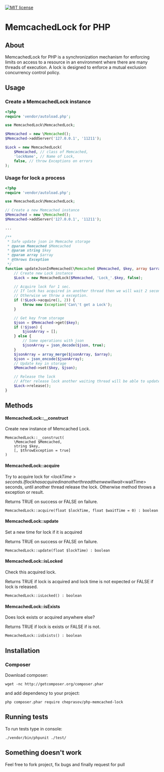 [![MIT license](http://img.shields.io/badge/license-MIT-brightgreen.svg)](http://opensource.org/licenses/MIT)

MemcachedLock for PHP
=========

## About
MemcachedLock for PHP is a synchronization mechanism for enforcing limits on access to a resource in an environment where there are many threads of execution. A lock is designed to enforce a mutual exclusion concurrency control policy.

## Usage

### Create a MemcachedLock instance

```php
<?php
require 'vendor/autoload.php';

use MemcachedLock\MemcachedLock;

$Memcached = new \Memcached();
$Memcached->addServer('127.0.0.1', '11211');

$Lock = new MemcachedLock(
    $Memcached, // class of Memcached,
    'lockName', // Name of Lock,
    false, // throw Exceptions on errors
);

```

### Usage for lock a process

```php
<?php
require 'vendor/autoload.php';

use MemcachedLock\MemcachedLock;

// Create a new Memcached instance
$Memcached = new \Memcached();
$Memcached->addServer('127.0.0.1', '11211');

...

/**
 * Safe update json in Memcache storage
 * @param Memcached $Memcached
 * @param string $key
 * @param array $array
 * @throws Exception
 */
function updateJsonInMemcached(\Memcached $Memcached, $key, array $array) {
    // Create new Lock instance
    $Lock = new MemcachedLock($Memcached, 'Lock_'.$key, false);

    // Acquire lock for 1 sec.
    // If lock has acquired in another thread then we will wait 2 second, until another thread release the lock.
    // Otherwise we throw a exception.
    if (!$Lock->acquire(1, 2)) {
        throw new Exception('Can\'t get a Lock');
    }

    // Get key from storage
    $json = $Memcached->get($key);
    if (!$json) {
        $jsonArray = [];
    } else {
        // Some operations with json
        $jsonArray = json_decode($json, true);
    }
    $jsonArray = array_merge($jsonArray, $array);
    $json = json_encode($jsonArray);
    // Update key in storage
    $Memcached->set($key, $json);

    // Release the lock
    // After release lock another waiting thread will be able to update json in storage
    $Lock->release();
}

```

## Methods

#### MemcachedLock::__construct

Create new instance of Memcached Lock.

```
MemcachedLock::__construct(
    \Memcached $Memcached,
    string $key,
    [, $throwException = true]
)
```

#### MemcachedLock::acquire

Try to acquire lock for <$lockTime> seconds.
If lock has acquired in another thread then we will wait <$waitTime> seconds, until another thread release the lock.
Otherwise method throws a exception or result.

Returns TRUE on success or FALSE on failure.

```
MemcachedLock::acquire(float $lockTime, float $waitTime = 0) : boolean
```

#### MemcachedLock::update

Set a new time for lock if it is acquired

Returns TRUE on success or FALSE on failure.

```
MemcachedLock::update(float $lockTime) : boolean
```

#### MemcachedLock::isLocked

Check this acquired lock.

Returns TRUE if lock is acquired and lock time is not expected
or FALSE if lock is released.

```
MemcachedLock::isLocked() : boolean
```

#### MemcachedLock::isExists

Does lock exists or acquired anywhere else?

Returns TRUE if lock is exists or FALSE if is not.

```
MemcachedLock::isExists() : boolean
```

## Installation

### Composer

Download composer:

    wget -nc http://getcomposer.org/composer.phar

and add dependency to your project:

    php composer.phar require cheprasov/php-memcached-lock

## Running tests

To run tests type in console:

    ./vendor/bin/phpunit ./test/

## Something doesn't work

Feel free to fork project, fix bugs and finally request for pull
